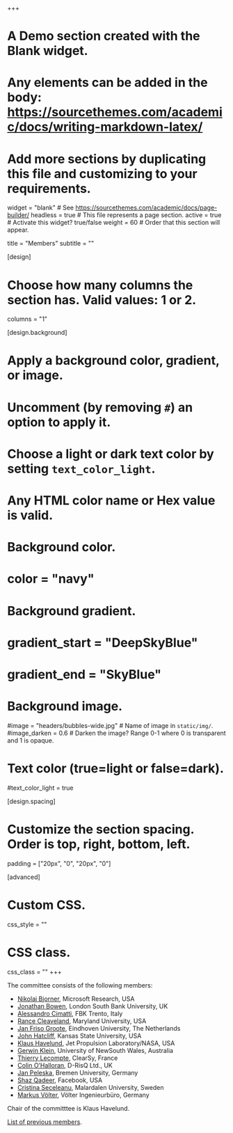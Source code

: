 +++
# A Demo section created with the Blank widget.
# Any elements can be added in the body: https://sourcethemes.com/academic/docs/writing-markdown-latex/
# Add more sections by duplicating this file and customizing to your requirements.

widget = "blank"  # See https://sourcethemes.com/academic/docs/page-builder/
headless = true  # This file represents a page section.
active = true  # Activate this widget? true/false
weight = 60  # Order that this section will appear.

title = "Members"
subtitle = ""

[design]
  # Choose how many columns the section has. Valid values: 1 or 2.
  columns = "1"

[design.background]
  # Apply a background color, gradient, or image.
  #   Uncomment (by removing `#`) an option to apply it.
  #   Choose a light or dark text color by setting `text_color_light`.
  #   Any HTML color name or Hex value is valid.

  # Background color.
  # color = "navy"
  
  # Background gradient.
  # gradient_start = "DeepSkyBlue"
  # gradient_end = "SkyBlue"
  
  # Background image.
  #image = "headers/bubbles-wide.jpg"  # Name of image in `static/img/`.
  #image_darken = 0.6  # Darken the image? Range 0-1 where 0 is transparent and 1 is opaque.

  # Text color (true=light or false=dark).
  #text_color_light = true

[design.spacing]
  # Customize the section spacing. Order is top, right, bottom, left.
  padding = ["20px", "0", "20px", "0"]

[advanced]
 # Custom CSS. 
 css_style = ""
 
 # CSS class.
 css_class = ""
+++

The committee consists of the following members:

* [Nikolaj Bjorner](https://www.microsoft.com/en-us/research/people/nbjorner/), Microsoft Research, USA
* [Jonathan Bowen](https://en.wikipedia.org/wiki/Jonathan_Bowen), London South Bank University, UK
* [Alessandro Cimatti](https://es-static.fbk.eu/people/cimatti/), FBK Trento, Italy
* [Rance Cleaveland](https://www.cs.umd.edu/~rance/), Maryland University, USA
* [Jan Friso Groote](https://www.tue.nl/en/research/researchers/jan-friso-groote), Eindhoven University, The Netherlands
* [John Hatcliff](http://people.cs.ksu.edu/~hatcliff/cms/), Kansas State University, USA
* [Klaus Havelund](http://www.havelund.com), Jet Propulsion Laboratory/NASA, USA
* [Gerwin Klein](http://www.cse.unsw.edu.au/~kleing/), University of NewSouth Wales, Australia
* [Thierry Lecompte](https://www.researchgate.net/profile/Thierry_Lecomte), ClearSy, France
* [Colin O’Halloran](https://www.linkedin.com/in/colin-o-halloran-9887975/?originalSubdomain=uk), D-RisQ Ltd., UK
* [Jan Peleska](http://www.informatik.uni-bremen.de/agbs/jp/), Bremen University, Germany
* [Shaz Qadeer](https://www.linkedin.com/in/shaz-qadeer-88b3332/), Facebook, USA
* [Cristina Seceleanu](http://www.es.mdh.se/staff/173-Cristina_Seceleanu), Malardalen University, Sweden
* [Markus Völter](http://voelter.de),  Völter Ingenieurbüro, Germany

Chair of the committtee is Klaus Havelund.

[List of previous members](previous-members).
